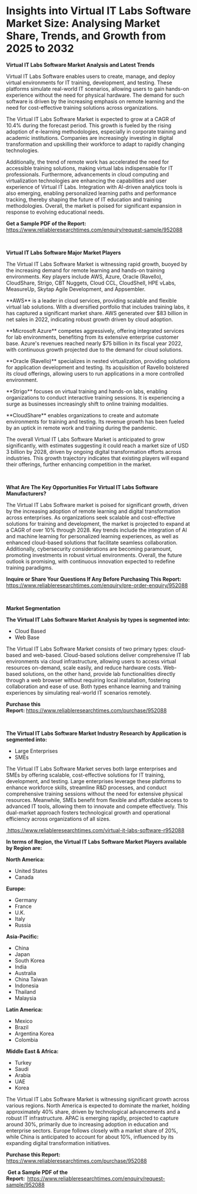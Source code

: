 <p><h1>Insights into Virtual IT Labs Software Market Size: Analysing Market Share, Trends, and Growth from 2025 to 2032</h1></p><p><strong>Virtual IT Labs Software Market Analysis and Latest Trends</strong></p>
<p><p>Virtual IT Labs Software enables users to create, manage, and deploy virtual environments for IT training, development, and testing. These platforms simulate real-world IT scenarios, allowing users to gain hands-on experience without the need for physical hardware. The demand for such software is driven by the increasing emphasis on remote learning and the need for cost-effective training solutions across organizations.</p><p>The Virtual IT Labs Software Market is expected to grow at a CAGR of 10.4% during the forecast period. This growth is fueled by the rising adoption of e-learning methodologies, especially in corporate training and academic institutions. Companies are increasingly investing in digital transformation and upskilling their workforce to adapt to rapidly changing technologies. </p><p>Additionally, the trend of remote work has accelerated the need for accessible training solutions, making virtual labs indispensable for IT professionals. Furthermore, advancements in cloud computing and virtualization technologies are enhancing the capabilities and user experience of Virtual IT Labs. Integration with AI-driven analytics tools is also emerging, enabling personalized learning paths and performance tracking, thereby shaping the future of IT education and training methodologies. Overall, the market is poised for significant expansion in response to evolving educational needs.</p></p>
<p><strong>Get a Sample PDF of the Report:&nbsp;</strong> <a href="https://www.reliableresearchtimes.com/enquiry/request-sample/952088?utm_campaign=2657&utm_medium=2&utm_source=Github&utm_content=ia&utm_term=17042025&utm_id=virtual-it-labs-software">https://www.reliableresearchtimes.com/enquiry/request-sample/952088</a></p>
<p>&nbsp;</p>
<p><strong>Virtual IT Labs Software Major Market Players</strong></p>
<p><p>The Virtual IT Labs Software Market is witnessing rapid growth, buoyed by the increasing demand for remote learning and hands-on training environments. Key players include AWS, Azure, Oracle (Ravello), CloudShare, Strigo, CBT Nuggets, Cloud CCL, CloudShell, HPE vLabs, MeasureUp, Skytap Agile Development, and Appsembler.</p><p>**AWS** is a leader in cloud services, providing scalable and flexible virtual lab solutions. With a diversified portfolio that includes training labs, it has captured a significant market share. AWS generated over $83 billion in net sales in 2022, indicating robust growth driven by cloud adoption.</p><p>**Microsoft Azure** competes aggressively, offering integrated services for lab environments, benefiting from its extensive enterprise customer base. Azure's revenues reached nearly $75 billion in its fiscal year 2022, with continuous growth projected due to the demand for cloud solutions.</p><p>**Oracle (Ravello)** specializes in nested virtualization, providing solutions for application development and testing. Its acquisition of Ravello bolstered its cloud offerings, allowing users to run applications in a more controlled environment.</p><p>**Strigo** focuses on virtual training and hands-on labs, enabling organizations to conduct interactive training sessions. It is experiencing a surge as businesses increasingly shift to online training modalities.</p><p>**CloudShare** enables organizations to create and automate environments for training and testing. Its revenue growth has been fueled by an uptick in remote work and training during the pandemic.</p><p>The overall Virtual IT Labs Software Market is anticipated to grow significantly, with estimates suggesting it could reach a market size of USD 3 billion by 2028, driven by ongoing digital transformation efforts across industries. This growth trajectory indicates that existing players will expand their offerings, further enhancing competition in the market.</p></p>
<p>&nbsp;</p>
<p><strong>What Are The Key Opportunities For Virtual IT Labs Software Manufacturers?</strong></p>
<p><p>The Virtual IT Labs Software market is poised for significant growth, driven by the increasing adoption of remote learning and digital transformation across enterprises. As organizations seek scalable and cost-effective solutions for training and development, the market is projected to expand at a CAGR of over 10% through 2028. Key trends include the integration of AI and machine learning for personalized learning experiences, as well as enhanced cloud-based solutions that facilitate seamless collaboration. Additionally, cybersecurity considerations are becoming paramount, promoting investments in robust virtual environments. Overall, the future outlook is promising, with continuous innovation expected to redefine training paradigms.</p></p>
<p><strong>Inquire or Share Your Questions If Any Before Purchasing This Report:</strong> <a href="https://www.reliableresearchtimes.com/enquiry/pre-order-enquiry/952088?utm_campaign=2657&utm_medium=2&utm_source=Github&utm_content=ia&utm_term=17042025&utm_id=virtual-it-labs-software">https://www.reliableresearchtimes.com/enquiry/pre-order-enquiry/952088</a></p>
<p>&nbsp;</p>
<p><strong>Market Segmentation</strong></p>
<p><strong>The Virtual IT Labs Software Market Analysis by types is segmented into:</strong></p>
<p><ul><li>Cloud Based</li><li>Web Base</li></ul></p>
<p><p>The Virtual IT Labs Software Market consists of two primary types: cloud-based and web-based. Cloud-based solutions deliver comprehensive IT lab environments via cloud infrastructure, allowing users to access virtual resources on-demand, scale easily, and reduce hardware costs. Web-based solutions, on the other hand, provide lab functionalities directly through a web browser without requiring local installation, fostering collaboration and ease of use. Both types enhance learning and training experiences by simulating real-world IT scenarios remotely.</p></p>
<p><strong>Purchase this Report:&nbsp;</strong><a href="https://www.reliableresearchtimes.com/purchase/952088?utm_campaign=2657&utm_medium=2&utm_source=Github&utm_content=ia&utm_term=17042025&utm_id=virtual-it-labs-software">https://www.reliableresearchtimes.com/purchase/952088</a></p>
<p>&nbsp;</p>
<p><strong>The Virtual IT Labs Software Market Industry Research by Application is segmented into:</strong></p>
<p><ul><li>Large Enterprises</li><li>SMEs</li></ul></p>
<p><p>The Virtual IT Labs Software Market serves both large enterprises and SMEs by offering scalable, cost-effective solutions for IT training, development, and testing. Large enterprises leverage these platforms to enhance workforce skills, streamline R&D processes, and conduct comprehensive training sessions without the need for extensive physical resources. Meanwhile, SMEs benefit from flexible and affordable access to advanced IT tools, allowing them to innovate and compete effectively. This dual-market approach fosters technological growth and operational efficiency across organizations of all sizes.</p></p>
<p><a href="https://www.reliableresearchtimes.com/virtual-it-labs-software-r952088?utm_campaign=2657&utm_medium=2&utm_source=Github&utm_content=ia&utm_term=17042025&utm_id=virtual-it-labs-software">&nbsp;https://www.reliableresearchtimes.com/virtual-it-labs-software-r952088</a></p>
<p><strong>In terms of Region, the Virtual IT Labs Software Market Players available by Region are:</strong></p>
<p>
    <p> <strong> North America: </strong>
        <ul>
            <li>United States</li>
            <li>Canada</li>
        </ul>
        </p> 
    <p> <strong> Europe: </strong>
        <ul>
            <li>Germany</li>
            <li>France</li>
            <li>U.K.</li>
            <li>Italy</li>
            <li>Russia</li>
        </ul>
        </p> 
    <p> <strong> Asia-Pacific: </strong>
        <ul>
            <li>China</li>
            <li>Japan</li>
            <li>South Korea</li>
            <li>India</li>
            <li>Australia</li>
            <li>China Taiwan</li>
            <li>Indonesia</li>
            <li>Thailand</li>
            <li>Malaysia</li>
        </ul>
        </p> 
    <p> <strong> Latin America: </strong>
        <ul>
            <li>Mexico</li>
            <li>Brazil</li>
            <li>Argentina Korea</li>
            <li>Colombia</li>
        </ul>
        </p> 
    <p> <strong> Middle East & Africa: </strong>
        <ul>
            <li>Turkey</li>
            <li>Saudi</li>
            <li>Arabia</li>
            <li>UAE</li>
            <li>Korea</li>
        </ul>
    </p>
    </p>
<p><p>The Virtual IT Labs Software Market is witnessing significant growth across various regions. North America is expected to dominate the market, holding approximately 40% share, driven by technological advancements and a robust IT infrastructure. APAC is emerging rapidly, projected to capture around 30%, primarily due to increasing adoption in education and enterprise sectors. Europe follows closely with a market share of 20%, while China is anticipated to account for about 10%, influenced by its expanding digital transformation initiatives.</p></p>
<p><strong>Purchase this Report: </strong><a href="https://www.reliableresearchtimes.com/purchase/952088?utm_campaign=2657&utm_medium=2&utm_source=Github&utm_content=ia&utm_term=17042025&utm_id=virtual-it-labs-software">https://www.reliableresearchtimes.com/purchase/952088</a></p>
<p>&nbsp;<strong>Get a Sample PDF of the Report:&nbsp;&nbsp;</strong><a href="https://www.reliableresearchtimes.com/enquiry/request-sample/952088?utm_campaign=2657&utm_medium=2&utm_source=Github&utm_content=ia&utm_term=17042025&utm_id=virtual-it-labs-software">https://www.reliableresearchtimes.com/enquiry/request-sample/952088</a></p>
<p><strong></strong></p>
<p><p></p><p></p><p></p></p>